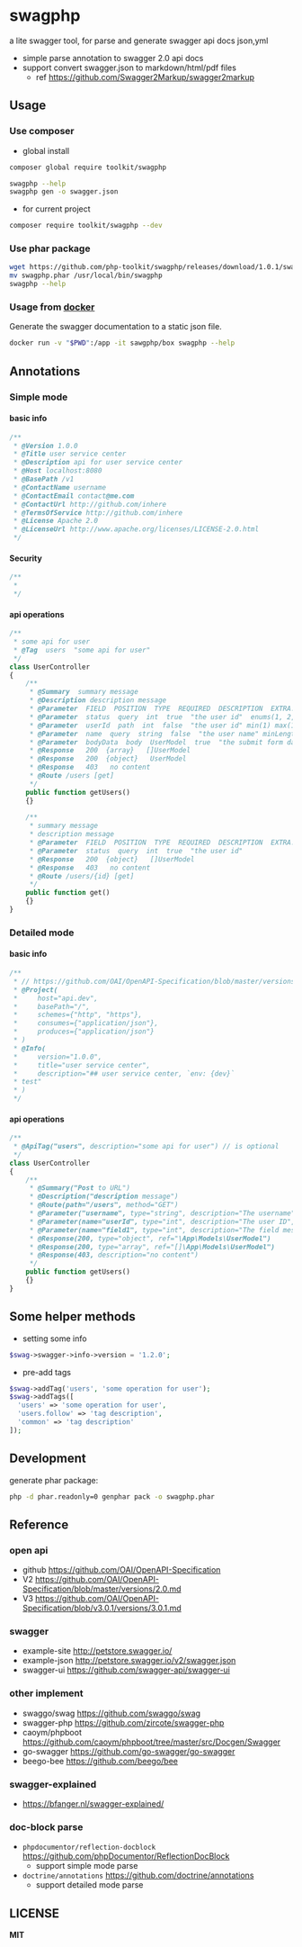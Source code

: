 # swagphp

a lite swagger tool, for parse and generate swagger api docs json,yml

- simple parse annotation to swagger 2.0 api docs
- support convert swagger.json to markdown/html/pdf files
  - ref https://github.com/Swagger2Markup/swagger2markup

## Usage

### Use composer

- global install

```bash
composer global require toolkit/swagphp 
```

```bash
swagphp --help
swagphp gen -o swagger.json
```

- for current project

```bash
composer require toolkit/swagphp --dev
```

### Use phar package

```bash
wget https://github.com/php-toolkit/swagphp/releases/download/1.0.1/swagphp.phar
mv swagphp.phar /usr/local/bin/swagphp
swagphp --help
```

### Usage from [docker](https://docker.com)

Generate the swagger documentation to a static json file.

```bash
docker run -v "$PWD":/app -it sawgphp/box swagphp --help
```

## Annotations

### Simple mode

#### basic info

```php
/**
 * @Version 1.0.0
 * @Title user service center
 * @Description api for user service center
 * @Host localhost:8080
 * @BasePath /v1
 * @ContactName username
 * @ContactEmail contact@me.com
 * @ContactUrl http://github.com/inhere
 * @TermsOfService http://github.com/inhere
 * @License Apache 2.0
 * @LicenseUrl http://www.apache.org/licenses/LICENSE-2.0.html
 */
```

#### Security

```php
/**
 * 
 */
```

#### api operations

```php
/**
 * some api for user
 * @Tag  users  "some api for user"
 */
class UserController 
{
    /**
     * @Summary  summary message
     * @Description description message
     * @Parameter  FIELD  POSITION  TYPE  REQUIRED  DESCRIPTION  EXTRA...
     * @Parameter  status  query  int  true  "the user id"  enums(1, 2, 3)
     * @Parameter  userId  path  int  false  "the user id" min(1) max(10)
     * @Parameter  name  query  string  false  "the user name" minLength(5) maxLength(10)
     * @Parameter  bodyData  body  UserModel  true  "the submit form data"
     * @Response   200  {array}   []UserModel
     * @Response   200  {object}   UserModel
     * @Response   403   no content
     * @Route /users [get]
     */
    public function getUsers() 
    {}
     
    /**
     * summary message
     * description message
     * @Parameter  FIELD  POSITION  TYPE  REQUIRED  DESCRIPTION  EXTRA...
     * @Parameter  status  query  int  true  "the user id"  
     * @Response   200  {object}   []UserModel
     * @Response   403   no content
     * @Route /users/{id} [get]
     */
    public function get() 
    {}
}
```

### Detailed mode

#### basic info

```php
/**
 * // https://github.com/OAI/OpenAPI-Specification/blob/master/versions/2.0.md#swaggerObject
 * @Project(
 *     host="api.dev",
 *     basePath="/",
 *     schemes={"http", "https"},
 *     consumes={"application/json"},
 *     produces={"application/json"}
 * )
 * @Info(
 *     version="1.0.0",
 *     title="user service center",
 *     description="## user service center, `env: {dev}`
 * test"
 * )
 */
```

#### api operations

```php
/**
 * @ApiTag("users", description="some api for user") // is optional
 */
class UserController 
{
    /**
     * @Summary("Post to URL")
     * @Description("description message")
     * @Route(path="/users", method="GET")
     * @Parameter("username", type="string", description="The username", in="header")
     * @Parameter(name="userId", type="int", description="The user ID", in="path", required=true)
     * @Parameter(name="field1", type="int", description="The field message", in="query")
     * @Response(200, type="object", ref="\App\Models\UserModel")
     * @Response(200, type="array", ref="[]\App\Models\UserModel")
     * @Response(403, description="no content")
     */
    public function getUsers() 
    {}
}
```

## Some helper methods

- setting some info 

```php
$swag->swagger->info->version = '1.2.0';
```

- pre-add tags

```php
$swag->addTag('users', 'some operation for user');
$swag->addTags([
  'users' => 'some operation for user', 
  'users.follow' => 'tag description', 
  'common' => 'tag description'
]);
```

## Development

generate phar package:

```bash
php -d phar.readonly=0 genphar pack -o swagphp.phar
```

## Reference

### open api

- github https://github.com/OAI/OpenAPI-Specification
- V2 https://github.com/OAI/OpenAPI-Specification/blob/master/versions/2.0.md
- V3 https://github.com/OAI/OpenAPI-Specification/blob/v3.0.1/versions/3.0.1.md

### swagger

- example-site http://petstore.swagger.io/
- example-json http://petstore.swagger.io/v2/swagger.json
- swagger-ui https://github.com/swagger-api/swagger-ui

### other implement

- swaggo/swag https://github.com/swaggo/swag
- swagger-php https://github.com/zircote/swagger-php
- caoym/phpboot https://github.com/caoym/phpboot/tree/master/src/Docgen/Swagger
- go-swagger https://github.com/go-swagger/go-swagger
- beego-bee https://github.com/beego/bee

### swagger-explained

- https://bfanger.nl/swagger-explained/

### doc-block parse

- `phpdocumentor/reflection-docblock` https://github.com/phpDocumentor/ReflectionDocBlock
  - support simple mode parse
- `doctrine/annotations` https://github.com/doctrine/annotations
  - support detailed mode parse

## LICENSE

**MIT**